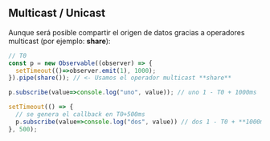 ## Multicast / Unicast

Aunque será posible compartir el origen de datos gracias a operadores multicast (por ejemplo: **share**):

``` js
// T0
const p = new Observable((observer) => {
  setTimeout(()=>observer.emit(1), 1000);
}).pipe(share()); // <- Usamos el operador multicast **share**

p.subscribe(value=>console.log("uno", value)); // uno 1 - T0 + 1000ms

setTimeout(() => {
  // se genera el callback en T0+500ms
  p.subscribe(value=>console.log("dos", value)) // dos 1 - T0 + **1000ms**
}, 500);
```
